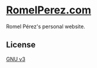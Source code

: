 # [RomelPerez.com](https://romelperez.com)

Romel Pérez's personal website.

## License

[GNU v3](./LICENSE)
